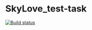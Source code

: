 # SkyLove_test-task
[![Build status](https://ci.appveyor.com/api/projects/status/lpkwlsclpm73w382?svg=true)](https://ci.appveyor.com/project/Vasya24/skylove-test-task)
